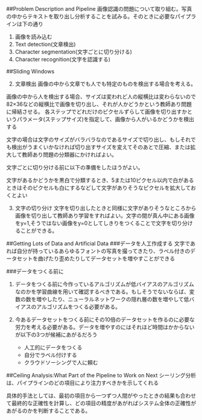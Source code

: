##Problem Description and Pipeline
画像認識の問題について取り組む。写真の中からテキストを取り出し分析することを試みる。そのときに必要なパイプラインは下の通り

1. 画像を読み込む
2. Text detection(文章検出)
3. Character segmentation(文字ごとに切り分ける)
4. Character recognition(文字を認識する)

##Sliding Windows

2. 文章検出
画像の中から文章でも人でも特定のものを検出する場合を考える。

画像の中から人を検出する場合、サイズは変われど人の縦横比は変わらないので82×36などの縦横比で画像を切り出し、それが人かどうかという教師あり問題に帰結させる。
各ステップでどれだけのピクセルずらして画像を切り出すかというパラメータ(ステップサイズ)を指定して、画像から人がいるかどうかを検出する

文字の場合は文字のサイズがバラバラなのであるサイズで切り出し、もしそれでも検出がうまくいかなければ切り出すサイズを変えてそのあとで圧縮、または拡大して教師あり問題の分類器にかければよい。

文字ごとに切り分ける前に以下の準備をしたほうがよい。

文字があるかどうかを黒白で分類するとき、5または10ピクセル以内で白があるときはそのピクセルも白にするなどして文字がありそうなピクセルを拡大しておくとよい

3. 文字の切り分け
文字を切り出したときと同様に文字がありそうなところから画像を切り出して教師あり学習をすればよい。文字の間が真ん中にある画像をy=1,そうではない画像をy=0としてしきりをつくることで文字を切り分けることができる。

##Getting Lots of Data and Artificial Data
###データを人工作成する
文字であれば自分が持っているあらゆるフォントの写真を撮ってきたり、ラベル付きのデータセットを曲げたり歪めたりしてデータセットを増やすことができる

###データをつくる前に

1. データをつくる前に今作っているアルゴリズムが低バイアスのアルゴリズムなのかを学習曲線を用いて確認するべきである。もしそうでないならば、変数の数を増やしたり、ニューラルネットワークの隠れ層の数を増やして低バイアスのアルゴリズムをつくる必要がある。

2. 今あるデータセットをつくる前にその10倍のデータセットを作るのに必要な労力を考える必要がある。データを増やすのにはそれほど時間はかからないが以下の3つが候補にあがるだろう
	- 人工的にデータをつくる
	- 自分でラベル付けする
	- クラウドソーシングで人に頼む

##Ceiling Analysis:What Part of the Pipeline to Work on Next
シーリング分析は、パイプラインのどの項目により注力すべきかを示してくれる

具体的手法としては、最初の項目から一つずつ人間がやったときの結果も合わせて最終的な正確性を計算し、どの項目の精度があがればシステム全体の正確性があがるのかを判断することである。
